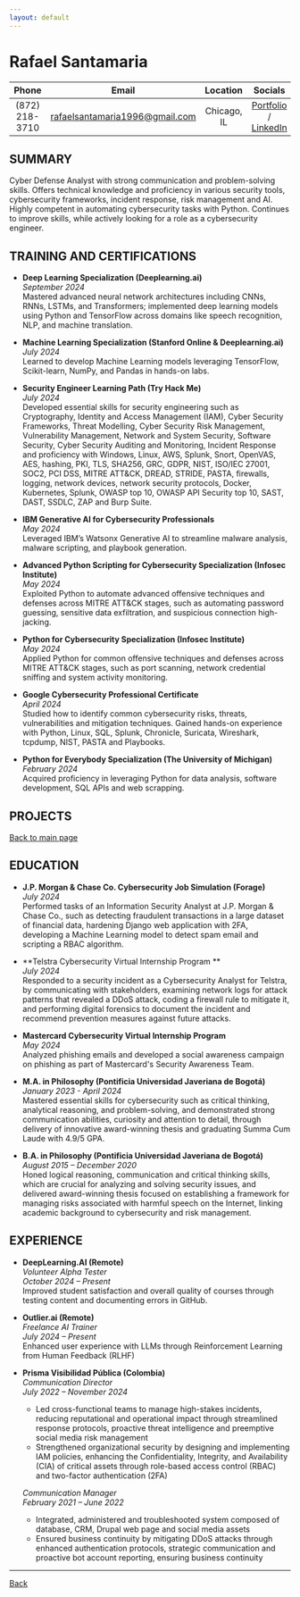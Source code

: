 ```yaml
---
layout: default
---
```


# Rafael Santamaria   

| **Phone** | **Email** | **Location** | **Socials** |
|:--------------:|:----------------:|:-----------:|:-----------------------:|
| (872) 218-3710 | [rafaelsantamaria1996@gmail.com](mailto:rafaelsantamaria1996@gmail.com) | Chicago, IL | [Portfolio](./) / [LinkedIn](https://www.linkedin.com/in/rafael-santamaria-ortega) |


## SUMMARY  

Cyber Defense Analyst with strong communication and problem-solving skills. Offers technical knowledge and proficiency in various security tools, cybersecurity frameworks, incident response, risk management and AI. Highly competent in automating cybersecurity tasks with Python. Continues to improve skills, while actively looking for a role as a cybersecurity engineer.

## TRAINING AND CERTIFICATIONS  

- **Deep Learning Specialization (Deeplearning.ai)**  
  *September 2024*  
  Mastered advanced neural network architectures including CNNs, RNNs, LSTMs, and Transformers; implemented deep learning models using Python and TensorFlow across domains like speech recognition, NLP, and machine translation.

- **Machine Learning Specialization (Stanford Online & Deeplearning.ai)**  
  *July 2024*  
  Learned to develop Machine Learning models leveraging TensorFlow, Scikit-learn, NumPy, and Pandas in hands-on labs. 

- **Security Engineer Learning Path (Try Hack Me)**  
  *July 2024*  
  Developed essential skills for security engineering such as Cryptography, Identity and Access Management (IAM), Cyber Security Frameworks, Threat Modelling, Cyber Security Risk Management, Vulnerability Management, Network and System Security, Software Security, Cyber Security Auditing and Monitoring, Incident Response and proficiency with Windows, Linux, AWS, Splunk, Snort, OpenVAS, AES, hashing, PKI, TLS, SHA256, GRC, GDPR, NIST, ISO/IEC 27001, SOC2, PCI DSS, MITRE ATT&CK, DREAD, STRIDE, PASTA, firewalls, logging, network devices, network security protocols, Docker, Kubernetes, Splunk, OWASP top 10, OWASP API Security top 10, SAST, DAST, SSDLC, ZAP and Burp Suite.
  
- **IBM Generative AI for Cybersecurity Professionals**  
  *May 2024*  
  Leveraged IBM’s Watsonx Generative AI to streamline malware analysis, malware scripting, and playbook generation.

- **Advanced Python Scripting for Cybersecurity Specialization (Infosec Institute)**  
  *May 2024*  
  Exploited Python to automate advanced offensive techniques and defenses across MITRE ATT&CK stages, such as automating password guessing, sensitive data exfiltration, and suspicious connection high-jacking.

- **Python for Cybersecurity Specialization (Infosec Institute)**  
  *May 2024*  
  Applied Python for common offensive techniques and defenses across MITRE ATT&CK stages, such as port scanning, network credential sniffing and system activity monitoring.

- **Google Cybersecurity Professional Certificate**  
  *April 2024*  
  Studied how to identify common cybersecurity risks, threats, vulnerabilities and mitigation techniques. Gained hands-on experience with Python, Linux, SQL, Splunk, Chronicle, Suricata, Wireshark, tcpdump, NIST, PASTA and Playbooks.

- **Python for Everybody Specialization (The University of Michigan)**  
  *February 2024*  
  Acquired proficiency in leveraging Python for data analysis, software development, SQL APIs and web scrapping.

## PROJECTS  

[Back to main page](./)

## EDUCATION  

- **J.P. Morgan & Chase Co. Cybersecurity Job Simulation (Forage)**  
  *July 2024*  
  Performed tasks of an Information Security Analyst at J.P. Morgan & Chase Co., such as detecting fraudulent transactions in a large dataset of financial data, hardening Django web application with 2FA, developing a Machine Learning model to detect spam email and scripting a RBAC algorithm.

- **Telstra Cybersecurity Virtual Internship Program **  
  *July 2024*  
  Responded to a security incident as a Cybersecurity Analyst for Telstra, by communicating with stakeholders, examining network logs for attack patterns that revealed a DDoS attack, coding a firewall rule to mitigate it, and performing digital forensics to document the incident and recommend prevention measures against future attacks.

- **Mastercard Cybersecurity Virtual Internship Program**  
  *May 2024*  
  Analyzed phishing emails and developed a social awareness campaign on phishing as part of Mastercard's Security Awareness Team.

- **M.A. in Philosophy (Pontificia Universidad Javeriana de Bogotá)**  
  *January 2023 - April 2024*  
  Mastered essential skills for cybersecurity such as critical thinking, analytical reasoning, and problem-solving, and demonstrated strong communication abilities, curiosity and attention to detail, through delivery of innovative award-winning thesis and graduating Summa Cum Laude with 4.9/5 GPA.

- **B.A. in Philosophy (Pontificia Universidad Javeriana de Bogotá)**  
  *August 2015 – December 2020*  
  Honed logical reasoning, communication and critical thinking skills, which are crucial for analyzing and solving security issues, and delivered award-winning thesis focused on establishing a framework for managing risks associated with harmful speech on the Internet, linking academic background to cybersecurity and risk management.

## EXPERIENCE  

- **DeepLearning.AI (Remote)**  
  *Volunteer Alpha Tester*  
  *October 2024 – Present*  
  Improved student satisfaction and overall quality of courses through testing content and documenting errors in GitHub.

- **Outlier.ai (Remote)**  
  *Freelance AI Trainer*  
  *July 2024 – Present*  
  Enhanced user experience with LLMs through Reinforcement Learning from Human Feedback (RLHF)

- **Prisma Visibilidad Pública (Colombia)**  
  *Communication Director*  
  *July 2022 – November 2024*  
  - Led cross-functional teams to manage high-stakes incidents, reducing reputational and operational impact through streamlined response protocols, proactive threat intelligence and preemptive social media risk management
  - Strengthened organizational security by designing and implementing IAM policies, enhancing the Confidentiality, Integrity, and Availability (CIA) of critical assets through role-based access control (RBAC) and two-factor authentication (2FA)

  *Communication Manager*  
  *February 2021 – June 2022*  
  - Integrated, administered and troubleshooted system composed of database, CRM, Drupal web page and social media assets
  - Ensured business continuity by mitigating DDoS attacks through enhanced authentication protocols, strategic communication and proactive bot account reporting, ensuring business continuity

---

[Back](./)
